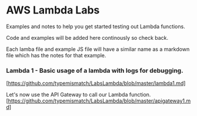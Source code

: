 # AWS Lambda Labs

Examples and notes to help you get started testing out Lambda functions.

Code and examples will be added here continously so check back.

Each lamba file and example JS file will have a similar name as a markdown file which has the notes for that example.

### Lambda 1 - Basic usage of a lambda with logs for debugging.
[https://github.com/typemismatch/LabsLambda/blob/master/lambda1.md]

Let's now use the API Gateway to call our Lambda function.
[https://github.com/typemismatch/LabsLambda/blob/master/apigateway1.md]
